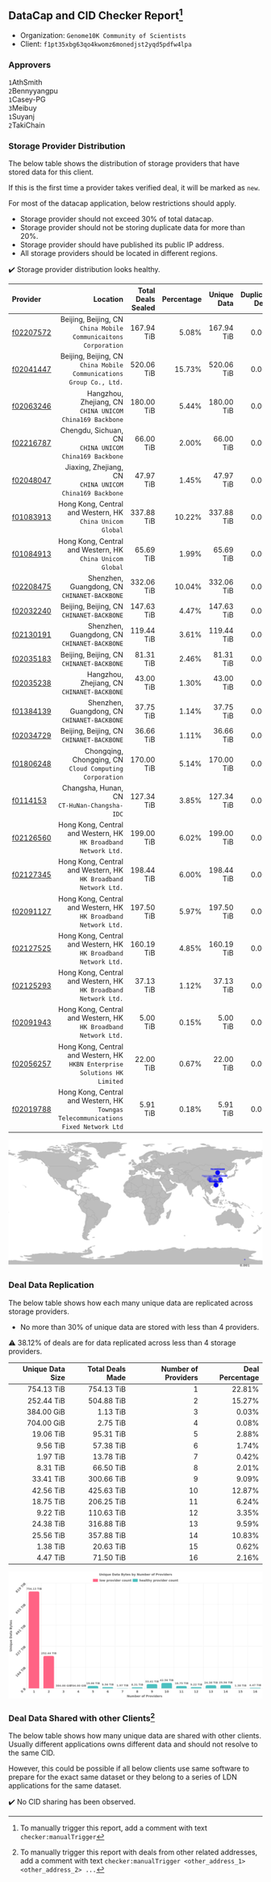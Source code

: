 ## DataCap and CID Checker Report[^1]
 - Organization: `Genome10K Community of Scientists`
 - Client: `f1pt35xbg63qo4kwomz6monedjst2yqd5pdfw4lpa`
### Approvers
`1`AthSmith<br/>`2`Bennyyangpu<br/>`1`Casey-PG<br/>`3`Meibuy<br/>`1`Suyanj<br/>`2`TakiChain


### Storage Provider Distribution
The below table shows the distribution of storage providers that have stored data for this client.

If this is the first time a provider takes verified deal, it will be marked as `new`.

For most of the datacap application, below restrictions should apply.
 - Storage provider should not exceed 30% of total datacap.
 - Storage provider should not be storing duplicate data for more than 20%.
 - Storage provider should have published its public IP address.
 - All storage providers should be located in different regions.

✔️ Storage provider distribution looks healthy.

| Provider                                              |                                                                              Location | Total Deals Sealed | Percentage | Unique Data | Duplicate Deals |
| :---------------------------------------------------- | ------------------------------------------------------------------------------------: | -----------------: | ---------: | ----------: | --------------: |
| [f02207572](https://filfox.info/en/address/f02207572) |                    Beijing, Beijing, CN<br/>`China Mobile Communicaitons Corporation` |         167.94 TiB |      5.08% |  167.94 TiB |           0.00% |
| [f02041447](https://filfox.info/en/address/f02041447) |                Beijing, Beijing, CN<br/>`China Mobile Communications Group Co., Ltd.` |         520.06 TiB |     15.73% |  520.06 TiB |           0.00% |
| [f02063246](https://filfox.info/en/address/f02063246) |                           Hangzhou, Zhejiang, CN<br/>`CHINA UNICOM China169 Backbone` |         180.00 TiB |      5.44% |  180.00 TiB |           0.00% |
| [f02216787](https://filfox.info/en/address/f02216787) |                             Chengdu, Sichuan, CN<br/>`CHINA UNICOM China169 Backbone` |          66.00 TiB |      2.00% |   66.00 TiB |           0.00% |
| [f02048047](https://filfox.info/en/address/f02048047) |                            Jiaxing, Zhejiang, CN<br/>`CHINA UNICOM China169 Backbone` |          47.97 TiB |      1.45% |   47.97 TiB |           0.00% |
| [f01083913](https://filfox.info/en/address/f01083913) |                          Hong Kong, Central and Western, HK<br/>`China Unicom Global` |         337.88 TiB |     10.22% |  337.88 TiB |           0.00% |
| [f01084913](https://filfox.info/en/address/f01084913) |                          Hong Kong, Central and Western, HK<br/>`China Unicom Global` |          65.69 TiB |      1.99% |   65.69 TiB |           0.00% |
| [f02208475](https://filfox.info/en/address/f02208475) |                                       Shenzhen, Guangdong, CN<br/>`CHINANET-BACKBONE` |         332.06 TiB |     10.04% |  332.06 TiB |           0.00% |
| [f02032240](https://filfox.info/en/address/f02032240) |                                          Beijing, Beijing, CN<br/>`CHINANET-BACKBONE` |         147.63 TiB |      4.47% |  147.63 TiB |           0.00% |
| [f02130191](https://filfox.info/en/address/f02130191) |                                       Shenzhen, Guangdong, CN<br/>`CHINANET-BACKBONE` |         119.44 TiB |      3.61% |  119.44 TiB |           0.00% |
| [f02035183](https://filfox.info/en/address/f02035183) |                                          Beijing, Beijing, CN<br/>`CHINANET-BACKBONE` |          81.31 TiB |      2.46% |   81.31 TiB |           0.00% |
| [f02035238](https://filfox.info/en/address/f02035238) |                                        Hangzhou, Zhejiang, CN<br/>`CHINANET-BACKBONE` |          43.00 TiB |      1.30% |   43.00 TiB |           0.00% |
| [f01384139](https://filfox.info/en/address/f01384139) |                                       Shenzhen, Guangdong, CN<br/>`CHINANET-BACKBONE` |          37.75 TiB |      1.14% |   37.75 TiB |           0.00% |
| [f02034729](https://filfox.info/en/address/f02034729) |                                          Beijing, Beijing, CN<br/>`CHINANET-BACKBONE` |          36.66 TiB |      1.11% |   36.66 TiB |           0.00% |
| [f01806248](https://filfox.info/en/address/f01806248) |                            Chongqing, Chongqing, CN<br/>`Cloud Computing Corporation` |         170.00 TiB |      5.14% |  170.00 TiB |           0.00% |
| [f0114153](https://filfox.info/en/address/f0114153)   |                                       Changsha, Hunan, CN<br/>`CT-HuNan-Changsha-IDC` |         127.34 TiB |      3.85% |  127.34 TiB |           0.00% |
| [f02126560](https://filfox.info/en/address/f02126560) |                    Hong Kong, Central and Western, HK<br/>`HK Broadband Network Ltd.` |         199.00 TiB |      6.02% |  199.00 TiB |           0.00% |
| [f02127345](https://filfox.info/en/address/f02127345) |                    Hong Kong, Central and Western, HK<br/>`HK Broadband Network Ltd.` |         198.44 TiB |      6.00% |  198.44 TiB |           0.00% |
| [f02091127](https://filfox.info/en/address/f02091127) |                    Hong Kong, Central and Western, HK<br/>`HK Broadband Network Ltd.` |         197.50 TiB |      5.97% |  197.50 TiB |           0.00% |
| [f02127525](https://filfox.info/en/address/f02127525) |                    Hong Kong, Central and Western, HK<br/>`HK Broadband Network Ltd.` |         160.19 TiB |      4.85% |  160.19 TiB |           0.00% |
| [f02125293](https://filfox.info/en/address/f02125293) |                    Hong Kong, Central and Western, HK<br/>`HK Broadband Network Ltd.` |          37.13 TiB |      1.12% |   37.13 TiB |           0.00% |
| [f02091943](https://filfox.info/en/address/f02091943) |                    Hong Kong, Central and Western, HK<br/>`HK Broadband Network Ltd.` |           5.00 TiB |      0.15% |    5.00 TiB |           0.00% |
| [f02056257](https://filfox.info/en/address/f02056257) |         Hong Kong, Central and Western, HK<br/>`HKBN Enterprise Solutions HK Limited` |          22.00 TiB |      0.67% |   22.00 TiB |           0.00% |
| [f02019788](https://filfox.info/en/address/f02019788) | Hong Kong, Central and Western, HK<br/>`Towngas Telecommunications Fixed Network Ltd` |           5.91 TiB |      0.18% |    5.91 TiB |           0.00% |

<img src="https://raw.githubusercontent.com/data-preservation-programs/filplus-checker-assets/main/filecoin-project/filecoin-plus-large-datasets/issues/1678/1701246282257.png"/>

### Deal Data Replication
The below table shows how each many unique data are replicated across storage providers.

- No more than 30% of unique data are stored with less than 4 providers.

⚠️ 38.12% of deals are for data replicated across less than 4 storage providers.

| Unique Data Size | Total Deals Made | Number of Providers | Deal Percentage |
| ---------------: | ---------------: | ------------------: | --------------: |
|       754.13 TiB |       754.13 TiB |                   1 |          22.81% |
|       252.44 TiB |       504.88 TiB |                   2 |          15.27% |
|       384.00 GiB |         1.13 TiB |                   3 |           0.03% |
|       704.00 GiB |         2.75 TiB |                   4 |           0.08% |
|        19.06 TiB |        95.31 TiB |                   5 |           2.88% |
|         9.56 TiB |        57.38 TiB |                   6 |           1.74% |
|         1.97 TiB |        13.78 TiB |                   7 |           0.42% |
|         8.31 TiB |        66.50 TiB |                   8 |           2.01% |
|        33.41 TiB |       300.66 TiB |                   9 |           9.09% |
|        42.56 TiB |       425.63 TiB |                  10 |          12.87% |
|        18.75 TiB |       206.25 TiB |                  11 |           6.24% |
|         9.22 TiB |       110.63 TiB |                  12 |           3.35% |
|        24.38 TiB |       316.88 TiB |                  13 |           9.59% |
|        25.56 TiB |       357.88 TiB |                  14 |          10.83% |
|         1.38 TiB |        20.63 TiB |                  15 |           0.62% |
|         4.47 TiB |        71.50 TiB |                  16 |           2.16% |

<img src="https://raw.githubusercontent.com/data-preservation-programs/filplus-checker-assets/main/filecoin-project/filecoin-plus-large-datasets/issues/1678/1701246283043.png"/>

### Deal Data Shared with other Clients[^3]
The below table shows how many unique data are shared with other clients.
Usually different applications owns different data and should not resolve to the same CID.

However, this could be possible if all below clients use same software to prepare for the exact same dataset or they belong to a series of LDN applications for the same dataset.

✔️ No CID sharing has been observed.

[^1]: To manually trigger this report, add a comment with text `checker:manualTrigger`

[^2]: Deals from those addresses are combined into this report as they are specified with `checker:manualTrigger`

[^3]: To manually trigger this report with deals from other related addresses, add a comment with text `checker:manualTrigger <other_address_1> <other_address_2> ...`
